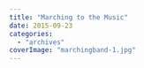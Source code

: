 ```yaml
---
title: "Marching to the Music"
date: 2015-09-23
categories: 
  - "archives"
coverImage: "marchingband-1.jpg"
---
```



